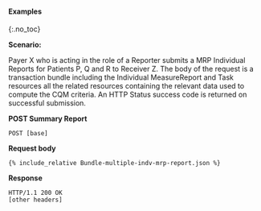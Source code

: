#### Examples
{:.no_toc}

**Scenario:**

Payer X who is acting in the role of a Reporter submits a MRP Individual Reports for Patients P, Q and R to Receiver Z.  The body of the request is a transaction bundle including the Individual MeasureReport and Task resources all the related resources containing the relevant data used to compute the CQM criteria.  An HTTP Status success code is returned on successful submission.

**POST Summary Report**

`POST [base]`

**Request body**

~~~
{% include_relative Bundle-multiple-indv-mrp-report.json %}
~~~


**Response**

~~~
HTTP/1.1 200 OK
[other headers]
~~~
